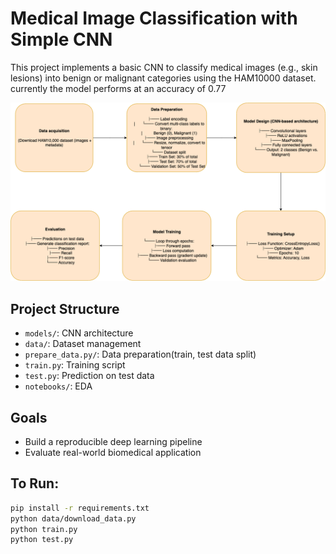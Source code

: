 # Medical Image Classification with Simple CNN

This project implements a basic CNN to classify medical images (e.g., skin lesions) into benign or malignant categories using the HAM10000 dataset. currently the model performs at an accuracy of 0.77

<p align="center">
  <img src="https://github.com/dhana2403/med-cnn-classifier/blob/main/workflow.png" width="600"/>
</p>

## Project Structure
- `models/`: CNN architecture
- `data/`: Dataset management
- `prepare_data.py/`: Data preparation(train, test data split)
- `train.py`: Training script
- `test.py`: Prediction on test data
- `notebooks/`: EDA 
## Goals
- Build a reproducible deep learning pipeline
- Evaluate real-world biomedical application

## To Run:
```bash
pip install -r requirements.txt
python data/download_data.py
python train.py
python test.py
```
